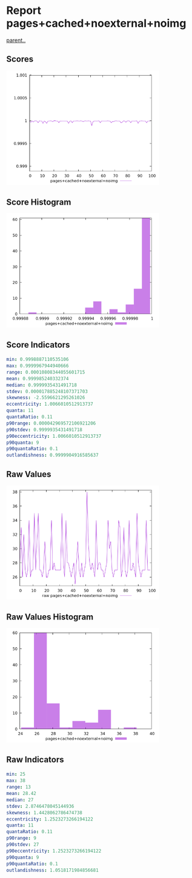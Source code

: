 # Report pages+cached+noexternal+noimg

[parent..](./..)  


## Scores

![score](./score.png)  

## Score Histogram

![hist](./hist.png)  

## Score Indicators

```yaml
min: 0.9998887110535106
max: 0.9999967944940666
range: 0.00010808344055601715
mean: 0.999985240332374
median: 0.9999935431491718
stdev: 0.000017885248107371703
skewness: -2.5596621295261026
eccentricity: 1.0066010512913737
quanta: 11
quantaRatio: 0.11
p90range: 0.000042969572106921206
p90stdev: 0.9999935431491718
p90eccentricity: 1.0066010512913737
p90quanta: 9
p90quantaRatio: 0.1
outlandishness: 0.9999904916585637

```

## Raw Values

![raw](./raw.png)  

## Raw Values Histogram

![raw hist](./raw_hist.png)  

## Raw Indicators

```yaml
min: 25
max: 38
range: 13
mean: 28.42
median: 27
stdev: 2.8746478045144936
skewness: 1.4428062786474738
eccentricity: 1.2523273266194122
quanta: 11
quantaRatio: 0.11
p90range: 9
p90stdev: 27
p90eccentricity: 1.2523273266194122
p90quanta: 9
p90quantaRatio: 0.1
outlandishness: 1.0518171984856681

```

<style>
  img {
    max-width: 80%;
  }
</style>
      
